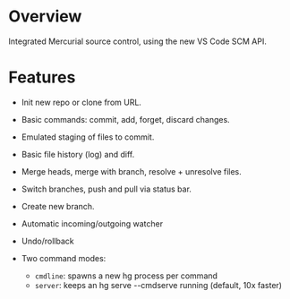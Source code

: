 
# Overview

Integrated Mercurial source control, using the new VS Code SCM API.

# Features

 * Init new repo or clone from URL.
 
 * Basic commands: commit, add, forget, discard changes.

 * Emulated staging of files to commit.

 * Basic file history (log) and diff.

 * Merge heads, merge with branch, resolve + unresolve files.

 * Switch branches, push and pull via status bar.

 * Create new branch.

 * Automatic incoming/outgoing watcher

 * Undo/rollback

 * Two command modes:
    * `cmdline`: spawns a new hg process per command
    * `server`: keeps an hg serve --cmdserve running (default, 10x faster)


